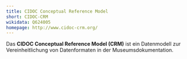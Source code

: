 ```yaml
---
title: CIDOC Conceptual Reference Model
short: CIDOC-CRM
wikidata: Q624005
homepage: http://www.cidoc-crm.org/
---
```


Das **CIDOC Conceptual Reference Model (CRM)** ist ein Datenmodell zur
Vereinheitlichung von Datenformaten in der Museumsdokumentation.
